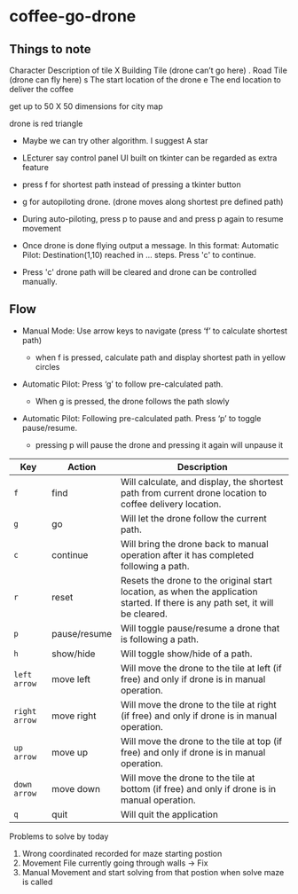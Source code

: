 # coffee-go-drone

## Things to note

Character Description of tile 
X Building Tile (drone can’t go here) 
. Road Tile (drone can fly here) 
s The start location of the drone 
e The end location to deliver the coffee 

get up to 50 X 50 dimensions for city map

drone is red triangle
- Maybe we can try other algorithm. I suggest A star 
- LEcturer say control panel UI built on tkinter can be regarded as extra feature

- press f for shortest path instead of pressing a tkinter button
- g for autopiloting drone. (drone moves along shortest pre defined path)
- During auto-piloting, press p to pause and and press p again to resume movement
- Once drone is done flying output a message. In this format: Automatic Pilot: Destination(1,10) reached in ... steps. Press 'c' to continue.
- Press 'c' drone path will be cleared and drone can be controlled manually.


## Flow

- Manual Mode: Use arrow keys to navigate (press ‘f’ to calculate shortest path)
    - when f is pressed, calculate path and display shortest path in yellow circles

- Automatic Pilot: Press ‘g’ to follow pre-calculated path.
    - When g is pressed, the drone follows the path slowly 

- Automatic Pilot: Following pre-calculated path. Press ‘p’ to toggle pause/resume.
    - pressing p will pause the drone and pressing it again will unpause it


| Key          | Action        | Description                                                                                   |
|--------------|---------------|-----------------------------------------------------------------------------------------------|
| `f`          | find          | Will calculate, and display, the shortest path from current drone location to coffee delivery location. |
| `g`          | go            | Will let the drone follow the current path.                                                   |
| `c`          | continue      | Will bring the drone back to manual operation after it has completed following a path.        |
| `r`          | reset         | Resets the drone to the original start location, as when the application started. If there is any path set, it will be cleared. |
| `p`          | pause/resume  | Will toggle pause/resume a drone that is following a path.                                    |
| `h`          | show/hide     | Will toggle show/hide of a path.                                                              |
| `left arrow` | move left     | Will move the drone to the tile at left (if free) and only if drone is in manual operation.   |
| `right arrow`| move right    | Will move the drone to the tile at right (if free) and only if drone is in manual operation.  |
| `up arrow`   | move up       | Will move the drone to the tile at top (if free) and only if drone is in manual operation.    |
| `down arrow` | move down     | Will move the drone to the tile at bottom (if free) and only if drone is in manual operation. |
| `q`          | quit          | Will quit the application                                                                     |


Problems to solve by today
1. Wrong coordinated recorded for maze starting postion
2. Movement File currently going through walls -> Fix
3. Manual Movement and start solving from that postion when solve maze is called
